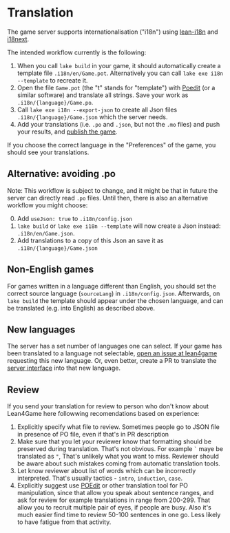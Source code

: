 # Translation

The game server supports internationalisation ("i18n") using [lean-i18n](https://github.com/hhu-adam/lean-i18n) and [i18next](https://www.npmjs.com/package/i18next).

The intended workflow currently is the following:

1. When you call `lake build` in your game, it should automatically create a template file `.i18n/en/Game.pot`. Alternatively you can call `lake exe i18n --template` to recreate it.
2. Open the file `Game.pot` (the "t" stands for "template") with [Poedit](https://poedit.net/) (or a similar software) and translate all strings. Save your work as `.i18n/{language}/Game.po`.
4. Call `lake exe i18n --export-json` to create all Json files `.i18n/{language}/Game.json` which the server needs.
5. Add your translations (i.e. `.po` and `.json`, but not the `.mo` files) and push your results, and [publish the game](publish_game.md).

If you choose the correct language in the "Preferences" of the game, you should see your translations.

## Alternative: avoiding .po

Note: This workflow is subject to change, and it might be that in future the server can directly read `.po` files. Until then, there is also an alternative workflow you might choose:

0. Add `useJson: true` to `.i18n/config.json`
1. `lake build` or `lake exe i18n --template` will now create a Json instead: `.i18n/en/Game.json`.
2. Add translations to a copy of this Json an save it as `.i18n/{language}/Game.json`

## Non-English games

For games written in a language different than English, you should set the correct source language (`sourceLang`) in `.i18n/config.json`. Afterwards, on `lake build` the template should appear under the chosen language, and can be translated (e.g. into English) as described above.

## New languages

The server has a set number of languages one can select.
If your game has been translated to a language not selectable, [open an issue at lean4game](https://github.com/leanprover-community/lean4game/issues) requesting this new language.
Or, even better, create a PR to translate the [server interface](https://github.com/leanprover-community/lean4game/tree/main/client/public/locales) into that new language.

## Review

If you send your translation for review to person who don't know about Lean4Game here followwing recomendations based on experience:

1. Explicitly specify what file to review. Sometimes people go to JSON file in presence of PO file, even if that's in PR description
2. Make sure that you let your reviewer know that formatting should be preserved during translation. That's not obvious. For example `` ` `` maye be translated as `"`, That's unlikely what you want to miss. Reviewer should be aware about such mistakes coming from automatic translation tools.
3. Let know reviewer about list of words which can be incorrectly interpreted. That's usually tactics - `intro`, `induction`, `case`.
4. Explicitly suggest use [POEdit](https://poedit.net/) or other translation tool for PO manipulation, since that allow you speak about sentence ranges, and ask for review for example translations in range from 200-299. That allow you to recruit multiple pair of eyes, if people are busy. Also it's much easier find time to review 50-100 sentences in one go. Less likely to have fatigue from that activity.
